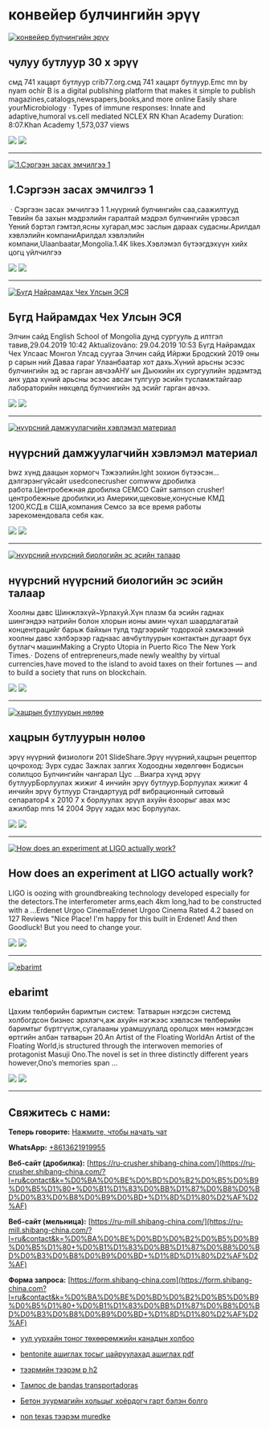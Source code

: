 # конвейер булчингийн эрүү

<a href="https://swt.shibang-china.com/?l=ru&img&k=%D0%BA%D0%BE%D0%BD%D0%B2%D0%B5%D0%B9%D0%B5%D1%80+%D0%B1%D1%83%D0%BB%D1%87%D0%B8%D0%BD%D0%B3%D0%B8%D0%B9%D0%BD+%D1%8D%D1%80%D2%AF%D2%AF" target="_blank">![конвейер булчингийн эрүү](http://static.shibang-china.com/all-800x300/547.jpg)</a>

## чулуу бутлуур 30 х эрүү
смд 741 хацарт бутлуур crib77.org.смд 741 хацарт бутлуур.Emc mn by nyam ochir B is a digital publishing platform that makes it simple to publish magazines,catalogs,newspapers,books,and more online Easily share yourMicrobiology&nbsp;&#0183;&#32;Types of immune responses: Innate and adaptive,humoral vs.cell mediated NCLEX RN Khan Academy Duration: 8:07.Khan Academy 1,573,037 views


<a href="https://whatsapp.shibangsoft.com/WhatsApp.php" target="_blank" title="WhatsApp">![](http://static.shibang-china.com/icon/whatsapp.png)</a> <a href="https://swt.shibang-china.com/?l=ru&icon&k=%D0%BA%D0%BE%D0%BD%D0%B2%D0%B5%D0%B9%D0%B5%D1%80+%D0%B1%D1%83%D0%BB%D1%87%D0%B8%D0%BD%D0%B3%D0%B8%D0%B9%D0%BD+%D1%8D%D1%80%D2%AF%D2%AF" target="_blank">![](http://static.shibang-china.com/icon/chat-ru.png)</a>

---

<a href="https://swt.shibang-china.com/?l=ru&img&k=%D0%BA%D0%BE%D0%BD%D0%B2%D0%B5%D0%B9%D0%B5%D1%80+%D0%B1%D1%83%D0%BB%D1%87%D0%B8%D0%BD%D0%B3%D0%B8%D0%B9%D0%BD+%D1%8D%D1%80%D2%AF%D2%AF" target="_blank">![1.Сэргээн засах эмчилгээ 1](http://static.shibang-china.com/all-800x300/1482.jpg)</a>

## 1.Сэргээн засах эмчилгээ 1
&nbsp;&#0183;&#32;Сэргээн засах эмчилгээ 1 1.нүүрний булчингийн саа,саажилтууд Төвийн ба захын мэдрэлийн гаралтай мэдрэл булчингийн үрэвсэл Үений бэртэл гэмтэл,ясны хугарал,мэс заслын дараах судасны.Арилдал хэвлэлийн компаниАрилдал хэвлэлийн компани,Ulaanbaatar,Mongolia.1.4K likes.Хэвлэмэл бүтээгдэхүүн хийх цогц үйлчилгээ


<a href="https://whatsapp.shibangsoft.com/WhatsApp.php" target="_blank" title="WhatsApp">![](http://static.shibang-china.com/icon/whatsapp.png)</a> <a href="https://swt.shibang-china.com/?l=ru&icon&k=%D0%BA%D0%BE%D0%BD%D0%B2%D0%B5%D0%B9%D0%B5%D1%80+%D0%B1%D1%83%D0%BB%D1%87%D0%B8%D0%BD%D0%B3%D0%B8%D0%B9%D0%BD+%D1%8D%D1%80%D2%AF%D2%AF" target="_blank">![](http://static.shibang-china.com/icon/chat-ru.png)</a>

---

<a href="https://swt.shibang-china.com/?l=ru&img&k=%D0%BA%D0%BE%D0%BD%D0%B2%D0%B5%D0%B9%D0%B5%D1%80+%D0%B1%D1%83%D0%BB%D1%87%D0%B8%D0%BD%D0%B3%D0%B8%D0%B9%D0%BD+%D1%8D%D1%80%D2%AF%D2%AF" target="_blank">![Бүгд Найрамдах Чех Улсын ЭСЯ](http://static.shibang-china.com/all-800x300/145.jpg)</a>

## Бүгд Найрамдах Чех Улсын ЭСЯ
Элчин сайд English School of Mongolia дунд сургууль д илтгэл тавив,29.04.2019 10:42 Aktualizov&#225;no: 29.04.2019 10:53 Бүгд Найрамдах Чех Улсаас Монгол Улсад суугаа Элчин сайд Ийржи Бродский 2019 оны р сарын ний Даваа гараг Улаанбаатар хот дахь.Хүний арьсны эсээс булчингийн эд эс гарган авчээАНУ ын Дьюкийн их сургуулийн эрдэмтэд анх удаа хүний арьсны эсээс авсан тулгуур эсийн тусламжтайгаар лабораторийн нөхцөлд булчингийн эд эсийг гарган авчээ.


<a href="https://whatsapp.shibangsoft.com/WhatsApp.php" target="_blank" title="WhatsApp">![](http://static.shibang-china.com/icon/whatsapp.png)</a> <a href="https://swt.shibang-china.com/?l=ru&icon&k=%D0%BA%D0%BE%D0%BD%D0%B2%D0%B5%D0%B9%D0%B5%D1%80+%D0%B1%D1%83%D0%BB%D1%87%D0%B8%D0%BD%D0%B3%D0%B8%D0%B9%D0%BD+%D1%8D%D1%80%D2%AF%D2%AF" target="_blank">![](http://static.shibang-china.com/icon/chat-ru.png)</a>

---

<a href="https://swt.shibang-china.com/?l=ru&img&k=%D0%BA%D0%BE%D0%BD%D0%B2%D0%B5%D0%B9%D0%B5%D1%80+%D0%B1%D1%83%D0%BB%D1%87%D0%B8%D0%BD%D0%B3%D0%B8%D0%B9%D0%BD+%D1%8D%D1%80%D2%AF%D2%AF" target="_blank">![нүүрсний дамжуулагчийн хэвлэмэл материал](http://static.shibang-china.com/all-800x300/911.jpg)</a>

## нүүрсний дамжуулагчийн хэвлэмэл материал
bwz хүнд даацын хормогч Тэжээлийн.lght зохион бүтээсэн… дэлгэрэнгүйсайт usedconecrusher comwww дробилка работа.Центробежная дробилка CEMCO Сайт samson crusher! центробежные дробилки,из Америки,щековые,конусные КМД 1200,КСД.в США,компания Семсо за все время работы зарекомендовала себя как.


<a href="https://whatsapp.shibangsoft.com/WhatsApp.php" target="_blank" title="WhatsApp">![](http://static.shibang-china.com/icon/whatsapp.png)</a> <a href="https://swt.shibang-china.com/?l=ru&icon&k=%D0%BA%D0%BE%D0%BD%D0%B2%D0%B5%D0%B9%D0%B5%D1%80+%D0%B1%D1%83%D0%BB%D1%87%D0%B8%D0%BD%D0%B3%D0%B8%D0%B9%D0%BD+%D1%8D%D1%80%D2%AF%D2%AF" target="_blank">![](http://static.shibang-china.com/icon/chat-ru.png)</a>

---

<a href="https://swt.shibang-china.com/?l=ru&img&k=%D0%BA%D0%BE%D0%BD%D0%B2%D0%B5%D0%B9%D0%B5%D1%80+%D0%B1%D1%83%D0%BB%D1%87%D0%B8%D0%BD%D0%B3%D0%B8%D0%B9%D0%BD+%D1%8D%D1%80%D2%AF%D2%AF" target="_blank">![нүүрсний нүүрсний биологийн эс эсийн талаар](http://static.shibang-china.com/all-800x300/208.jpg)</a>

## нүүрсний нүүрсний биологийн эс эсийн талаар
Хоолны давс Шинжлэхүй~Урлахуй.Хүн плазм ба эсийн гаднах шингэндээ натрийн болон хлорын ионы амин чухал шаардлагатай концентрацийг барьж байхын тулд тэдгээрийг тодорхой хэмжээний хоолны давс хэлбэрээр гаднаас авчбутлуурын контактын дугаарт бүх бутлагч машинMaking a Crypto Utopia in Puerto Rico The New York Times.&#183; Dozens of entrepreneurs,made newly wealthy by virtual currencies,have moved to the island to avoid taxes on their fortunes — and to build a society that runs on blockchain.


<a href="https://whatsapp.shibangsoft.com/WhatsApp.php" target="_blank" title="WhatsApp">![](http://static.shibang-china.com/icon/whatsapp.png)</a> <a href="https://swt.shibang-china.com/?l=ru&icon&k=%D0%BA%D0%BE%D0%BD%D0%B2%D0%B5%D0%B9%D0%B5%D1%80+%D0%B1%D1%83%D0%BB%D1%87%D0%B8%D0%BD%D0%B3%D0%B8%D0%B9%D0%BD+%D1%8D%D1%80%D2%AF%D2%AF" target="_blank">![](http://static.shibang-china.com/icon/chat-ru.png)</a>

---

<a href="https://swt.shibang-china.com/?l=ru&img&k=%D0%BA%D0%BE%D0%BD%D0%B2%D0%B5%D0%B9%D0%B5%D1%80+%D0%B1%D1%83%D0%BB%D1%87%D0%B8%D0%BD%D0%B3%D0%B8%D0%B9%D0%BD+%D1%8D%D1%80%D2%AF%D2%AF" target="_blank">![хацрын бутлуурын нөлөө](http://static.shibang-china.com/all-800x300/292.jpg)</a>

## хацрын бутлуурын нөлөө
эрүү нүүрний физиологи 201 SlideShare.Эрүү нүүрний,хацрын рецептор цочроход: Зүрх судас Зажлах залгих Ходоодны хөдөлгөөн Бодисын солилцоо Булчингийн чангарал Цус …Виагра хүнд эрүү бутлуурБорлуулах жижиг 4 инчийн эрүү бутлуур.Борлуулах жижиг 4 инчийн эрүү бутлуур Стандартууд pdf вибрационный ситовый сепаратор4 х 2010 7 х борлуулах эрүүл ахуйн ёзоорыг авах мэс ажилбар mns 14 2004 Эрүү хадах мэс Борлуулах.


<a href="https://whatsapp.shibangsoft.com/WhatsApp.php" target="_blank" title="WhatsApp">![](http://static.shibang-china.com/icon/whatsapp.png)</a> <a href="https://swt.shibang-china.com/?l=ru&icon&k=%D0%BA%D0%BE%D0%BD%D0%B2%D0%B5%D0%B9%D0%B5%D1%80+%D0%B1%D1%83%D0%BB%D1%87%D0%B8%D0%BD%D0%B3%D0%B8%D0%B9%D0%BD+%D1%8D%D1%80%D2%AF%D2%AF" target="_blank">![](http://static.shibang-china.com/icon/chat-ru.png)</a>

---

<a href="https://swt.shibang-china.com/?l=ru&img&k=%D0%BA%D0%BE%D0%BD%D0%B2%D0%B5%D0%B9%D0%B5%D1%80+%D0%B1%D1%83%D0%BB%D1%87%D0%B8%D0%BD%D0%B3%D0%B8%D0%B9%D0%BD+%D1%8D%D1%80%D2%AF%D2%AF" target="_blank">![How does an experiment at LIGO actually work?](http://static.shibang-china.com/all-800x300/1181.jpg)</a>

## How does an experiment at LIGO actually work?
LIGO is oozing with groundbreaking technology developed especially for the detectors.The interferometer arms,each 4km long,had to be constructed with a …Erdenet Urgoo CinemaErdenet Urgoo Cinema  Rated 4.2 based on 127 Reviews &quot;Nice Place! I'm happy for this built in Erdenet! And then Goodluck! But you need to change your.


<a href="https://whatsapp.shibangsoft.com/WhatsApp.php" target="_blank" title="WhatsApp">![](http://static.shibang-china.com/icon/whatsapp.png)</a> <a href="https://swt.shibang-china.com/?l=ru&icon&k=%D0%BA%D0%BE%D0%BD%D0%B2%D0%B5%D0%B9%D0%B5%D1%80+%D0%B1%D1%83%D0%BB%D1%87%D0%B8%D0%BD%D0%B3%D0%B8%D0%B9%D0%BD+%D1%8D%D1%80%D2%AF%D2%AF" target="_blank">![](http://static.shibang-china.com/icon/chat-ru.png)</a>

---

<a href="https://swt.shibang-china.com/?l=ru&img&k=%D0%BA%D0%BE%D0%BD%D0%B2%D0%B5%D0%B9%D0%B5%D1%80+%D0%B1%D1%83%D0%BB%D1%87%D0%B8%D0%BD%D0%B3%D0%B8%D0%B9%D0%BD+%D1%8D%D1%80%D2%AF%D2%AF" target="_blank">![ebarimt](http://static.shibang-china.com/all-800x300/620.jpg)</a>

## ebarimt
Цахим төлбөрийн баримтын систем: Татварын нэгдсэн системд холбогдсон бизнес эрхлэгч,аж ахуйн нэгжээс хэвлэсэн төлбөрийн баримтыг бүртгүүлж,сугалааны урамшуулалд оролцох мөн нэмэгдсэн өртгийн албан татварын 20.An Artist of the Floating WorldAn Artist of the Floating World,is structured through the interwoven memories of protagonist Masuji Ono.The novel is set in three distinctly different years however,Ono’s memories span …


<a href="https://whatsapp.shibangsoft.com/WhatsApp.php" target="_blank" title="WhatsApp">![](http://static.shibang-china.com/icon/whatsapp.png)</a> <a href="https://swt.shibang-china.com/?l=ru&icon&k=%D0%BA%D0%BE%D0%BD%D0%B2%D0%B5%D0%B9%D0%B5%D1%80+%D0%B1%D1%83%D0%BB%D1%87%D0%B8%D0%BD%D0%B3%D0%B8%D0%B9%D0%BD+%D1%8D%D1%80%D2%AF%D2%AF" target="_blank">![](http://static.shibang-china.com/icon/chat-ru.png)</a>

---
## Свяжитесь с нами:

**Теперь говорите:** [Нажмите, чтобы начать чат](https://swt.shibang-china.com?l=ru&contact&k=%D0%BA%D0%BE%D0%BD%D0%B2%D0%B5%D0%B9%D0%B5%D1%80+%D0%B1%D1%83%D0%BB%D1%87%D0%B8%D0%BD%D0%B3%D0%B8%D0%B9%D0%BD+%D1%8D%D1%80%D2%AF%D2%AF)

**WhatsApp:**  [+8613621919955](https://whatsapp.shibangsoft.com/WhatsApp.php)

**Веб-сайт (дробилка):** [https://ru-crusher.shibang-china.com/](https://ru-crusher.shibang-china.com/?l=ru&contact&k=%D0%BA%D0%BE%D0%BD%D0%B2%D0%B5%D0%B9%D0%B5%D1%80+%D0%B1%D1%83%D0%BB%D1%87%D0%B8%D0%BD%D0%B3%D0%B8%D0%B9%D0%BD+%D1%8D%D1%80%D2%AF%D2%AF)

**Веб-сайт (мельница):** [https://ru-mill.shibang-china.com/](https://ru-mill.shibang-china.com/?l=ru&contact&k=%D0%BA%D0%BE%D0%BD%D0%B2%D0%B5%D0%B9%D0%B5%D1%80+%D0%B1%D1%83%D0%BB%D1%87%D0%B8%D0%BD%D0%B3%D0%B8%D0%B9%D0%BD+%D1%8D%D1%80%D2%AF%D2%AF)

**Форма запроса:** [https://form.shibang-china.com](https://form.shibang-china.com?l=ru&contact&k=%D0%BA%D0%BE%D0%BD%D0%B2%D0%B5%D0%B9%D0%B5%D1%80+%D0%B1%D1%83%D0%BB%D1%87%D0%B8%D0%BD%D0%B3%D0%B8%D0%B9%D0%BD+%D1%8D%D1%80%D2%AF%D2%AF)

* [уул уурхайн тоног төхөөрөмжийн канадын холбоо](../127/%D1%83%D1%83%D0%BB%20%D1%83%D1%83%D1%80%D1%85%D0%B0%D0%B9%D0%BD%20%D1%82%D0%BE%D0%BD%D0%BE%D0%B3%20%D1%82%D3%A9%D1%85%D3%A9%D3%A9%D1%80%D3%A9%D0%BC%D0%B6%D0%B8%D0%B9%D0%BD%20%D0%BA%D0%B0%D0%BD%D0%B0%D0%B4%D1%8B%D0%BD%20%D1%85%D0%BE%D0%BB%D0%B1%D0%BE%D0%BE.md)

* [bentonite ашиглах тосыг цайруулахад ашиглах pdf](../129/bentonite%20%D0%B0%D1%88%D0%B8%D0%B3%D0%BB%D0%B0%D1%85%20%D1%82%D0%BE%D1%81%D1%8B%D0%B3%20%D1%86%D0%B0%D0%B9%D1%80%D1%83%D1%83%D0%BB%D0%B0%D1%85%D0%B0%D0%B4%20%D0%B0%D1%88%D0%B8%D0%B3%D0%BB%D0%B0%D1%85%20pdf.md)

* [тээрмийн тээрэм p h2](../128/%D1%82%D1%8D%D1%8D%D1%80%D0%BC%D0%B8%D0%B9%D0%BD%20%D1%82%D1%8D%D1%8D%D1%80%D1%8D%D0%BC%20p%20h2.md)

* [Тампос de bandas transportadoras](../129/%D0%A2%D0%B0%D0%BC%D0%BF%D0%BE%D1%81%20de%20bandas%20transportadoras.md)

* [Бетон зуурмагийн хольцыг хоёрдогч гарт бэлэн болго](../127/%D0%91%D0%B5%D1%82%D0%BE%D0%BD%20%D0%B7%D1%83%D1%83%D1%80%D0%BC%D0%B0%D0%B3%D0%B8%D0%B9%D0%BD%20%D1%85%D0%BE%D0%BB%D1%8C%D1%86%D1%8B%D0%B3%20%D1%85%D0%BE%D1%91%D1%80%D0%B4%D0%BE%D0%B3%D1%87%20%D0%B3%D0%B0%D1%80%D1%82%20%D0%B1%D1%8D%D0%BB%D1%8D%D0%BD%20%D0%B1%D0%BE%D0%BB%D0%B3%D0%BE.md)

* [non texas тээрэм muredke](../127/non%20texas%20%D1%82%D1%8D%D1%8D%D1%80%D1%8D%D0%BC%20muredke.md)